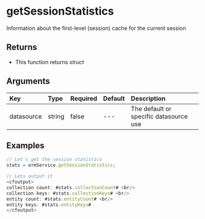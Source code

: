 # getSessionStatistics

Information about the first-level \(session\) cache for the current session

## Returns

* This function returns _struct_

## Arguments

| Key | Type | Required | Default | Description |
| :--- | :--- | :--- | :--- | :--- |
| datasource | string | false | --- | The default or specific datasource use |

## Examples

```javascript
// Let's get the session statistics
stats = ormService.getSessionStatistics;

// Lets output it
<cfoutput>
collection count: #stats.collectionCount# <br/>
collection keys: #stats.collectionKeys# <br/>
entity count: #stats.entityCount# <br/>
entity keys: #stats.entityKeys#
</cfoutput>
```

